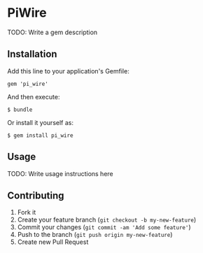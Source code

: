 # PiWire

TODO: Write a gem description

## Installation

Add this line to your application's Gemfile:

    gem 'pi_wire'

And then execute:

    $ bundle

Or install it yourself as:

    $ gem install pi_wire

## Usage

TODO: Write usage instructions here

## Contributing

1. Fork it
2. Create your feature branch (`git checkout -b my-new-feature`)
3. Commit your changes (`git commit -am 'Add some feature'`)
4. Push to the branch (`git push origin my-new-feature`)
5. Create new Pull Request
